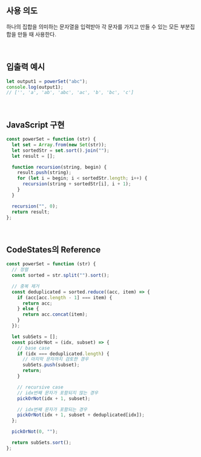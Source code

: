 ## 사용 의도

하나의 집합을 의미하는 문자열을 입력받아 각 문자를 가지고 만들 수 있는 모든 부분집합을 만들 때 사용한다.

</br>

## 입출력 예시

```javascript
let output1 = powerSet("abc");
console.log(output1);
// ['', 'a', 'ab', 'abc', 'ac', 'b', 'bc', 'c']
```

</br>

## JavaScript 구현

```javascript
const powerSet = function (str) {
  let set = Array.from(new Set(str));
  let sortedStr = set.sort().join("");
  let result = [];

  function recursion(string, begin) {
    result.push(string);
    for (let i = begin; i < sortedStr.length; i++) {
      recursion(string + sortedStr[i], i + 1);
    }
  }

  recursion("", 0);
  return result;
};
```

</br>

## CodeStates의 Reference

```javascript
const powerSet = function (str) {
  // 정렬
  const sorted = str.split("").sort();

  // 중복 제거
  const deduplicated = sorted.reduce((acc, item) => {
    if (acc[acc.length - 1] === item) {
      return acc;
    } else {
      return acc.concat(item);
    }
  });

  let subSets = [];
  const pickOrNot = (idx, subset) => {
    // base case
    if (idx === deduplicated.length) {
      // 마지막 문자까지 검토한 경우
      subSets.push(subset);
      return;
    }

    // recursive case
    // idx번째 문자가 포함되지 않는 경우
    pickOrNot(idx + 1, subset);

    // idx번째 문자가 포함되는 경우
    pickOrNot(idx + 1, subset + deduplicated[idx]);
  };

  pickOrNot(0, "");

  return subSets.sort();
};
```
